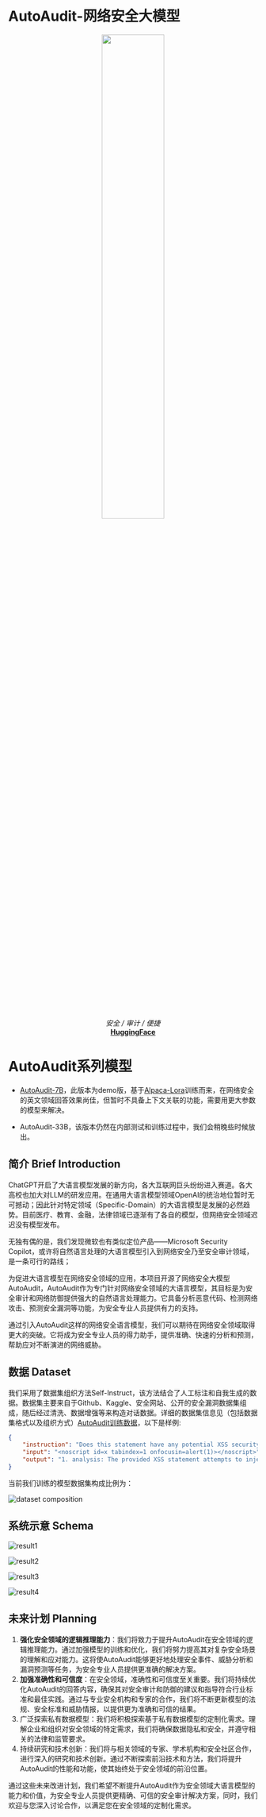 # AutoAudit-网络安全大模型

<div align="center">
  <a href="https://github.com/ddzipp/AutoAudit">
  <img src="https://github.com/ddzipp/AutoAudit/blob/main/images/logo.png" width="50%">
  </a>
  <p align="center">
      <br/>
      <em>安全 / 审计 / 便捷 </em>
      <br/>
      <a href="https://huggingface.co/lilBuffaloEric/autoaudit_20230703_attempt1"><strong>HuggingFace</strong></a>
    </p>
  </p>
</div>



# AutoAudit系列模型

- [AutoAudit-7B]()，此版本为demo版，基于[Alpaca-Lora](https://github.com/tloen/alpaca-lora)训练而来，在网络安全的英文领域回答效果尚佳，但暂时不具备上下文关联的功能，需要用更大参数的模型来解决。

- AutoAudit-33B，该版本仍然在内部测试和训练过程中，我们会稍晚些时候放出。

  


## 简介 Brief Introduction

ChatGPT开启了大语言模型发展的新方向，各大互联网巨头纷纷进入赛道。各大高校也加大对LLM的研发应用。在通用大语言模型领域OpenAI的统治地位暂时无可撼动；因此针对特定领域（Specific-Domain）的大语言模型是发展的必然趋势。目前医疗、教育、金融，法律领域已逐渐有了各自的模型，但网络安全领域迟迟没有模型发布。

无独有偶的是，我们发现微软也有类似定位产品——Microsoft Security Copilot，或许将自然语言处理的大语言模型引入到网络安全乃至安全审计领域，是一条可行的路线；

为促进大语言模型在网络安全领域的应用，本项目开源了网络安全大模型AutoAudit，AutoAudit作为专门针对网络安全领域的大语言模型，其目标是为安全审计和网络防御提供强大的自然语言处理能力。它具备分析恶意代码、检测网络攻击、预测安全漏洞等功能，为安全专业人员提供有力的支持。

通过引入AutoAudit这样的网络安全语言模型，我们可以期待在网络安全领域取得更大的突破。它将成为安全专业人员的得力助手，提供准确、快速的分析和预测，帮助应对不断演进的网络威胁。




## 数据 Dataset

我们采用了数据集组织方法Self-Instruct，该方法结合了人工标注和自我生成的数据。数据集主要来自于Github、Kaggle、安全网站、公开的安全漏洞数据集组成，随后经过清洗、数据增强等来构造对话数据。详细的数据集信息见（包括数据集格式以及组织方式）[AutoAudit训练数据](https://github.com/ddzipp/AutoAudit/wiki/About-Dataset)，以下是样例:

```json
{
	"instruction": "Does this statement have any potential XSS security risks?",
	"input": "<noscript id=x tabindex=1 onfocusin=alert(1)></noscript>",
	"output": "1. analysis: The provided XSS statement attempts to inject a script into the HTML page using the <noscript> tag. It sets the 'id' attribute to 'x', the 'tabindex' attribute to '1', and triggers the 'onfocusin' event to execute the 'alert(1)' JavaScript code. This code will display an alert dialog with the value '1'. \n2. risk: The risk associated with this statement is that it allows an attacker to inject arbitrary JavaScript code into the page and potentially manipulate its behavior or steal sensitive information from users. \n3. solution: To mitigate the XSS vulnerability, input validation and output encoding should be implemented. Any user input or untrusted data should be properly sanitized and validated before being rendered in HTML. Additionally, output encoding should be used when displaying dynamic content to ensure that any special characters are properly encoded and cannot be interpreted as code by the browser."
}
```

当前我们训练的模型数据集构成比例为：

![dataset composition](https://github.com/ddzipp/AutoAudit/blob/main/images/dataset%20composition.png)



## 系统示意 Schema

![result1](https://github.com/ddzipp/AutoAudit/blob/main/images/result1.png)

![result2](https://github.com/ddzipp/AutoAudit/blob/main/images/result2.png)

![result3](https://github.com/ddzipp/AutoAudit/blob/main/images/result3.png)

![result4](https://github.com/ddzipp/AutoAudit/blob/main/images/result4.png)



## 未来计划 Planning

1. **强化安全领域的逻辑推理能力**：我们将致力于提升AutoAudit在安全领域的逻辑推理能力。通过加强模型的训练和优化，我们将努力提高其对复杂安全场景的理解和应对能力。这将使AutoAudit能够更好地处理安全事件、威胁分析和漏洞预测等任务，为安全专业人员提供更准确的解决方案。
2. **加强准确性和可信度**：在安全领域，准确性和可信度至关重要。我们将持续优化AutoAudit的回答内容，确保其对安全审计和防御的建议和指导符合行业标准和最佳实践。通过与专业安全机构和专家的合作，我们将不断更新模型的法规、安全标准和威胁情报，以提供更为准确和可信的结果。
3. 广泛探索私有数据模型：我们将积极探索基于私有数据模型的定制化需求。理解企业和组织对安全领域的特定需求，我们将确保数据隐私和安全，并遵守相关的法律和监管要求。
4. 持续研究和技术创新：我们将与相关领域的专家、学术机构和安全社区合作，进行深入的研究和技术创新。通过不断探索前沿技术和方法，我们将提升AutoAudit的性能和功能，使其始终处于安全领域的前沿位置。

通过这些未来改进计划，我们希望不断提升AutoAudit作为安全领域大语言模型的能力和价值，为安全专业人员提供更精确、可信的安全审计解决方案，同时，我们欢迎与您深入讨论合作，以满足您在安全领域的定制化需求。
